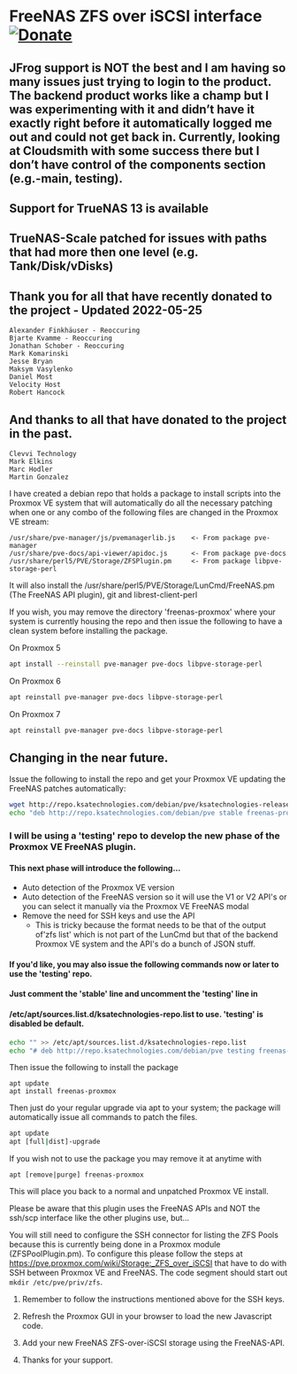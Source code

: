 # FreeNAS ZFS over iSCSI interface  [![Donate](https://www.paypalobjects.com/en_US/i/btn/btn_donateCC_LG.gif)](https://www.paypal.com/cgi-bin/webscr?cmd=_s-xclick&hosted_button_id=TCLNEMBUYQUXN&source=url)

## JFrog support is NOT the best and I am having so many issues just trying to login to the product. The backend product works like a champ but I was experimenting with it and didn’t have it exactly right before it automatically logged me out and could not get back in. Currently, looking at Cloudsmith with some success there but I don’t have control of the components section (e.g.-main, testing).

## Support for TrueNAS 13 is available
## TrueNAS-Scale patched for issues with paths that had more then one level (e.g. Tank/Disk/vDisks)

## Thank you for all that have recently donated to the project - Updated 2022-05-25
    Alexander Finkhäuser - Reoccuring
    Bjarte Kvamme - Reoccuring
    Jonathan Schober - Reoccuring
    Mark Komarinski
    Jesse Bryan
    Maksym Vasylenko
    Daniel Most
    Velocity Host
    Robert Hancock
    
## And thanks to all that have donated to the project in the past.
    Clevvi Technology
    Mark Elkins
    Marc Hodler
    Martin Gonzalez


I have created a debian repo that holds a package to install scripts into the Proxmox VE system that will automatically do all the necessary patching when one or any combo of the following files are changed in the Proxmox VE stream:
```
/usr/share/pve-manager/js/pvemanagerlib.js    <- From package pve-manager
/usr/share/pve-docs/api-viewer/apidoc.js      <- From package pve-docs
/usr/share/perl5/PVE/Storage/ZFSPlugin.pm     <- From package libpve-storage-perl
```
It will also install the /usr/share/perl5/PVE/Storage/LunCmd/FreeNAS.pm (The FreeNAS API plugin), git and librest-client-perl

If you wish, you may remove the directory 'freenas-proxmox' where your system is currently
housing the repo and then issue the following to have a clean system before installing the
package.

On Proxmox 5
```bash
apt install --reinstall pve-manager pve-docs libpve-storage-perl
```

On Proxmox 6
```bash
apt reinstall pve-manager pve-docs libpve-storage-perl
```

On Proxmox 7
```bash
apt reinstall pve-manager pve-docs libpve-storage-perl
```
## Changing in the near future.
Issue the following to install the repo and get your Proxmox VE updating the FreeNAS patches automatically:
```bash
wget http://repo.ksatechnologies.com/debian/pve/ksatechnologies-release.gpg -O /etc/apt/trusted.gpg.d/ksatechnologies-repo.gpg
echo "deb http://repo.ksatechnologies.com/debian/pve stable freenas-proxmox" > /etc/apt/sources.list.d/ksatechnologies-repo.list
```

### I will be using a 'testing' repo to develop the new phase of the Proxmox VE FreeNAS plugin.
#### This next phase will introduce the following...
* Auto detection of the Proxmox VE version
* Auto detection of the FreeNAS version so it will use the V1 or V2 API's or you can select it manually via the Proxmox VE FreeNAS modal
* Remove the need for SSH keys and use the API
  * This is tricky because the format needs to be that of the output of'zfs list' which is not part of the LunCmd but that of the backend Proxmox VE system and the API's do a bunch of JSON stuff.

#### If you'd like, you may also issue the following commands now or later to use the 'testing' repo.
#### Just comment the 'stable' line and uncomment the 'testing' line in 
#### /etc/apt/sources.list.d/ksatechnologies-repo.list to use. 'testing' is disabled be default.
```bash
echo "" >> /etc/apt/sources.list.d/ksatechnologies-repo.list
echo "# deb http://repo.ksatechnologies.com/debian/pve testing freenas-proxmox" >> /etc/apt/sources.list.d/ksatechnologies-repo.list
```

Then issue the following to install the package
```
apt update
apt install freenas-proxmox
```

Then just do your regular upgrade via apt to your system; the package will automatically
issue all commands to patch the files.
```bash
apt update
apt [full|dist]-upgrade
```

If you wish not to use the package you may remove it at anytime with
```
apt [remove|purge] freenas-proxmox
```
This will place you back to a normal and unpatched Proxmox VE install.

Please be aware that this plugin uses the FreeNAS APIs and NOT the ssh/scp interface like the other plugins use, but...

You will still need to configure the SSH connector for listing the ZFS Pools because this is currently being done in a Proxmox module (ZFSPoolPlugin.pm). To configure this please follow the steps at https://pve.proxmox.com/wiki/Storage:_ZFS_over_iSCSI that have to do with SSH between Proxmox VE and FreeNAS. The code segment should start out `mkdir /etc/pve/priv/zfs`.

1. Remember to follow the instructions mentioned above for the SSH keys.

1. Refresh the Proxmox GUI in your browser to load the new Javascript code.

1. Add your new FreeNAS ZFS-over-iSCSI storage using the FreeNAS-API.

1. Thanks for your support.
